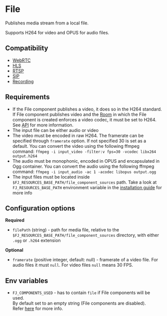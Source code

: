 # File

Publishes media stream from a local file.

Supports H264 for video and OPUS for audio files.

## Compatibility

* [WebRTC](../peers/webrtc.md)
* [HLS](./hls.md)
* [RTSP](./rtsp.md)
* [SIP](./sip.md)
* [Recording](./recording.md)

## Requirements
* If the File component publishes a video, it does so in the H264 standard.
  If File component publishes video and the [Room](../../introduction/basic_concepts\#room)
  in which the File component is created enforces a video codec,
  it must be set to H264.
  See [API](../../for_developers/api_reference/rest_api#tag/room/operation/create_room)
  for more information.
* The input file can be either audio or video
* The video must be encoded in raw H264. The framerate can be specified through `framerate` option. 
  If not specified 30 is set as a default.
  You can convert the video using the following ffmpeg command: 
  `ffmpeg -i input_video -filter:v fps=30 -vcodec libx264 output.h264`
* The audio must be monophonic, encoded in OPUS and encapsulated in Ogg container.
  You can convert the audio using the following ffmpeg command:
  `ffmpeg -i input_audio -ac 1 -acodec libopus output.ogg`
* The input files must be located inside `$FJ_RESOURCES_BASE_PATH/file_component_sources` path.
  Take a look at `FJ_RESOURCES_BASE_PATH` environment variable in the
  [installation guide](../installation.md#environment-variables) for more info

## Configuration options

**Required**

* `filePath` (string) - path for media file, relative to the `$FJ_RESOURCES_BASE_PATH/file_component_sources` directory, with either `.ogg` or `.h264` extension

**Optional**

* `framerate` (positive integer, default: null) - framerate of a video file.
For audio files it must `null`.
For video files `null` means 30 FPS.

## Env variables

* `FJ_COMPONENTS_USED` - has to contain `file` if File components will be used.<br/>
By default set to an empty string (File components are disabled).<br/>
Refer [here](../installation.md#environment-variables) for more info.

